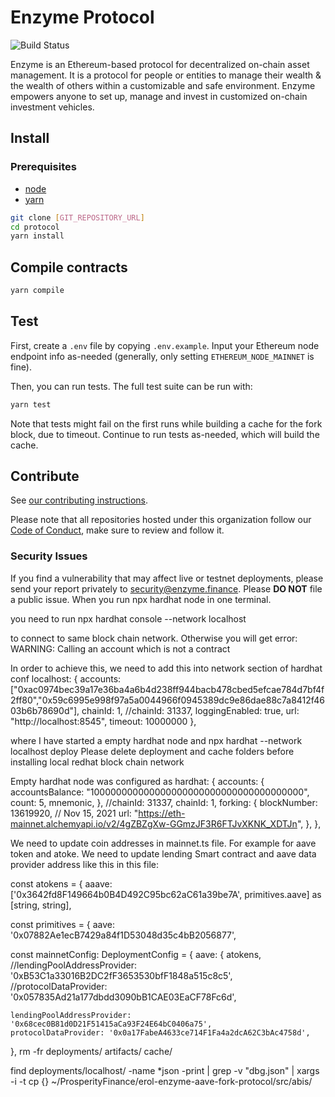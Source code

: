 # Enzyme Protocol

![Build Status](../../workflows/CI/badge.svg)

Enzyme is an Ethereum-based protocol for decentralized on-chain asset management. It is a protocol for people or entities to manage their wealth & the wealth of others within a customizable and safe environment. Enzyme empowers anyone to set up, manage and invest in customized on-chain investment vehicles.

## Install

### Prerequisites

- [node](https://www.nodejs.org)
- [yarn](https://www.yarnpkg.com)

```sh
git clone [GIT_REPOSITORY_URL]
cd protocol
yarn install
```

## Compile contracts

```sh
yarn compile
```

## Test

First, create a `.env` file by copying `.env.example`. Input your Ethereum node endpoint info as-needed (generally, only setting `ETHEREUM_NODE_MAINNET` is fine).

Then, you can run tests. The full test suite can be run with:

```sh
yarn test
```

Note that tests might fail on the first runs while building a cache for the fork block, due to timeout. Continue to run tests as-needed, which will build the cache.

## Contribute

See [our contributing instructions](CONTRIBUTING.md).

Please note that all repositories hosted under this organization follow our [Code of Conduct](CODE_OF_CONDUCT.md), make sure to review and follow it.

### Security Issues

If you find a vulnerability that may affect live or testnet deployments, please send your report privately to [security@enzyme.finance](mailto:security@enzyme.finance). Please **DO NOT** file a public issue.
When you run
npx hardhat node
in one terminal.

you need to run
npx hardhat console --network localhost

to connect to same block chain network. Otherwise you will get error: WARNING: Calling an account which is not a contract

In order to achieve this, we need to add this into network section of hardhat conf
localhost: {
accounts: ["0xac0974bec39a17e36ba4a6b4d238ff944bacb478cbed5efcae784d7bf4f2ff80","0x59c6995e998f97a5a0044966f0945389dc9e86dae88c7a8412f4603b6b78690d"],
chainId: 1,
//chainId: 31337,
loggingEnabled: true,
url: "http://localhost:8545",
timeout: 10000000
},

where I have started a empty hardhat node and
npx hardhat --network localhost deploy
Please delete deployment and cache folders before installing local redhat block chain network

Empty hardhat node was configured as
hardhat: {
accounts: {
accountsBalance: "100000000000000000000000000000000000000",
count: 5,
mnemonic,
},
//chainId: 31337,
chainId: 1,
forking: {
blockNumber: 13619920, // Nov 15, 2021
url: "https://eth-mainnet.alchemyapi.io/v2/4gZBZgXw-GGmzJF3R6FTJvXKNK_XDTJn",
},
},

We need to update coin addresses in mainnet.ts file. For example for aave token and atoke. We need to update lending Smart contract and aave data provider
address like this in this file:

const atokens = {
aaave: ['0x3642fd8F149664b0B4D492C95bc62aC61a39be7A', primitives.aave] as [string, string],

const primitives = {
aave: '0x07882Ae1ecB7429a84f1D53048d35c4bB2056877',

const mainnetConfig: DeploymentConfig = {
aave: {
atokens,
//lendingPoolAddressProvider: '0xB53C1a33016B2DC2fF3653530bfF1848a515c8c5',
//protocolDataProvider: '0x057835Ad21a177dbdd3090bB1CAE03EaCF78Fc6d',

    lendingPoolAddressProvider: '0x68cec0B81d0D21F51415aCa93F24E64bC0406a75',
    protocolDataProvider: '0x0a17FabeA4633ce714F1Fa4a2dcA62C3bAc4758d',

},
rm -fr deployments/ artifacts/ cache/

find deployments/localhost/ -name \*json -print | grep -v "dbg.json" | xargs -i -t cp {} ~/ProsperityFinance/erol-enzyme-aave-fork-protocol/src/abis/
